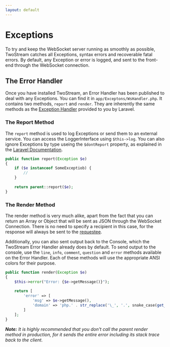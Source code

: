 ```yaml
---
layout: default
---
```


# Exceptions
<!-- [[TOC]] -->

To try and keep the WebSocket server running as smoothly as possible, TwoStream catches all Exceptions, syntax errors and recoverable fatal errors. By default, any Exception or error is logged, and sent to the front-end through the WebSocket connection.

## The Error Handler

Once you have installed TwoStream, an Error Handler has been published to deal with any Exceptions. You can find it in `app/Exceptons/WsHandler.php`. It contains two methods, `report` and `render`. They are inherently the same methods as the [Exception Handler](http://laravel.com/docs/5.1/errors#the-exception-handler) provided to you by Laravel.

### The Report Method

The `report` method is used to log Exceptions or send them to an external service. You can access the LoggerInterface using `$this->log`. You can also ignore Exceptions by type useing the `$dontReport` property, as explained in the [Laravel Documentation](http://laravel.com/docs/5.1/errors#the-exception-handler).

```php
public function report(Exception $e)
{
    if ($e instanceof SomeExceptiob) {
        //
    }
    
    return parent::report($e);
}
```

### The Render Method

The render method is very much alike, apart from the fact that you can return an Array or Object that will be sent as JSON through the WebSocket Connection. There is no need to specify a recipient in this case, for the response will always be sent to the [requestee](http://twostream.cupoftea.io/docs/responses/#pre-defined-recipient-lists).

Additionally, you can also sent output back to the Console, which the TwoStream Error Handler already does by default. To send output to the console, use the `line`, `info`, `comment`, `question` and `error` methods available on the Error Handler. Each of these methods will use the appropriate ANSI colors for their purpose.

```php
public function render(Exception $e)
{
    $this->error("Error: {$e->getMessage()}");
    
    return [
        'error' => [
            'msg' => $e->getMessage(),
            'domain' => 'php.' . str_replace('\_', '.', snake_case(get_class($e)))
        ]
    ];
}
```

_**Note:** It is highly recommended that you don't call the parent render method in production, for it sends the entire error including its stack trace back to the client._

